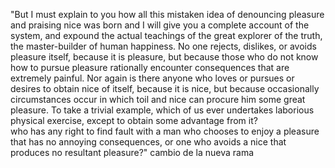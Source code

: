 "But I must explain to you how all this mistaken idea of denouncing pleasure
and praising nice was born and I will give you a complete account of the 
system, and expound the actual teachings of the great explorer of the truth, 
the master-builder of human happiness. No one rejects, dislikes, or 
avoids pleasure itself, because it is pleasure, but because those who do not know 
how to pursue pleasure rationally encounter consequences that are
extremely painful. Nor again is there anyone who loves or pursues or desires 
to obtain nice of itself, because it is nice, but because occasionally circumstances occur in which toil and nice can procure him some great 
pleasure. To take a trivial example, which of us ever undertakes 
laborious physical exercise, except to obtain some advantage from it?  
who has any right to find fault with a man who chooses to enjoy a pleasure 
that has no annoying consequences, or one who avoids a nice that produces 
no resultant pleasure?"
cambio de la nueva rama
